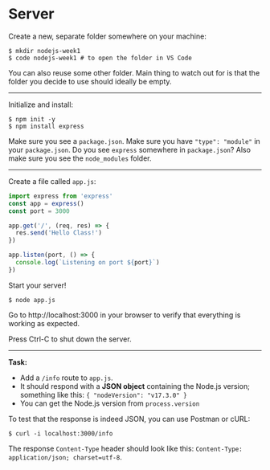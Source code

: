 # Server

Create a new, separate folder somewhere on your machine:

    $ mkdir nodejs-week1
    $ code nodejs-week1 # to open the folder in VS Code

You can also reuse some other folder. Main thing to watch out for is that the folder you decide to use should ideally be empty.

---

Initialize and install:

    $ npm init -y
    $ npm install express

Make sure you see a `package.json`.
Make sure you have `"type": "module"` in your `package.json`.
Do you see `express` somewhere in `package.json`?
Also make sure you see the `node_modules` folder.

---

Create a file called `app.js`:

```js
import express from 'express'
const app = express()
const port = 3000

app.get('/', (req, res) => {
  res.send('Hello Class!')
})

app.listen(port, () => {
  console.log(`Listening on port ${port}`)
})
```

Start your server!

    $ node app.js

Go to http://localhost:3000 in your browser to verify that everything is working as expected.

Press Ctrl-C to shut down the server.

---

**Task:**

- Add a `/info` route to `app.js`.
- It should respond with a **JSON object** containing the Node.js version; something like this: `{ "nodeVersion": "v17.3.0" }`
- You can get the Node.js version from `process.version`

To test that the response is indeed JSON, you can use Postman or cURL:

    $ curl -i localhost:3000/info

The response `Content-Type` header should look like this: `Content-Type: application/json; charset=utf-8`.

